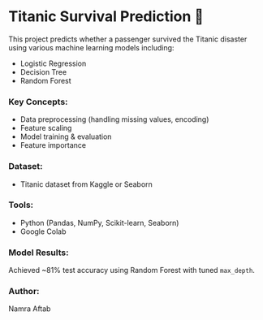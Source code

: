 # Titanic Survival Prediction 🚢

This project predicts whether a passenger survived the Titanic disaster using various machine learning models including:
- Logistic Regression
- Decision Tree
- Random Forest

### Key Concepts:
- Data preprocessing (handling missing values, encoding)
- Feature scaling
- Model training & evaluation
- Feature importance

###  Dataset:
- Titanic dataset from Kaggle or Seaborn

###  Tools:
- Python (Pandas, NumPy, Scikit-learn, Seaborn)
- Google Colab

###  Model Results:
Achieved ~81% test accuracy using Random Forest with tuned `max_depth`.

###  Author:
Namra Aftab
